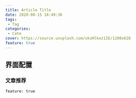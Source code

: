 ```yaml
---
title: Article Title
date: 2020-08-15 18:49:36
tags:
 - Tag
categories:
 - Cate
cover: https://source.unsplash.com/ukzHlkoz1IE/1200x628
feature: true
---
```


## 界面配置

### 文章推荐
```
feature: true
```
